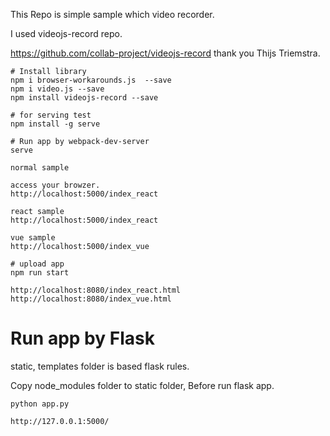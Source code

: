 

This Repo is simple sample which video recorder.

I used videojs-record repo.
    

https://github.com/collab-project/videojs-record
thank you Thijs Triemstra.
    


```
# Install library
npm i browser-workarounds.js  --save
npm i video.js --save
npm install videojs-record --save

# for serving test
npm install -g serve

# Run app by webpack-dev-server
serve

normal sample

access your browzer.
http://localhost:5000/index_react

react sample
http://localhost:5000/index_react

vue sample
http://localhost:5000/index_vue

# upload app
npm run start

http://localhost:8080/index_react.html
http://localhost:8080/index_vue.html
```

# Run app by Flask

static, templates folder is based flask rules.
    
Copy node_modules folder to static folder, Before run flask app.
    

```
python app.py

http://127.0.0.1:5000/
```



